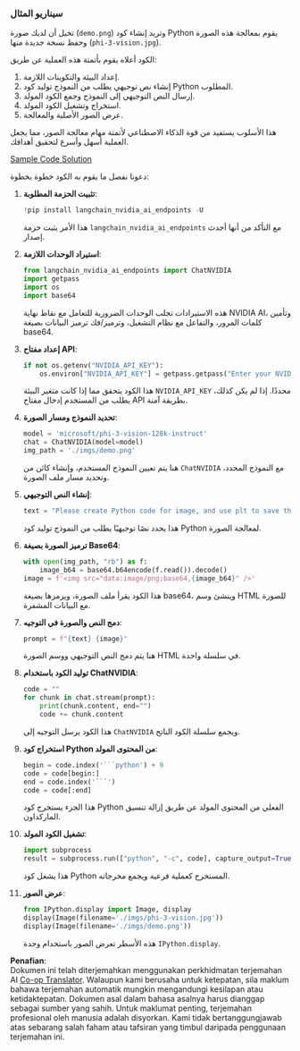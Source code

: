 <!--
CO_OP_TRANSLATOR_METADATA:
{
  "original_hash": "a8de701a2f1eb12b1f82432288d709cf",
  "translation_date": "2025-05-09T19:57:29+00:00",
  "source_file": "md/02.Application/04.Vision/Phi3/E2E_Nvidia_NIM_Vision.md",
  "language_code": "ms"
}
-->
### سيناريو المثال

تخيل أن لديك صورة (`demo.png`) وتريد إنشاء كود Python يقوم بمعالجة هذه الصورة وحفظ نسخة جديدة منها (`phi-3-vision.jpg`).

الكود أعلاه يقوم بأتمتة هذه العملية عن طريق:

1. إعداد البيئة والتكوينات اللازمة.
2. إنشاء نص توجيهي يطلب من النموذج توليد كود Python المطلوب.
3. إرسال النص التوجيهي إلى النموذج وجمع الكود المولد.
4. استخراج وتشغيل الكود المولد.
5. عرض الصور الأصلية والمعالجة.

هذا الأسلوب يستفيد من قوة الذكاء الاصطناعي لأتمتة مهام معالجة الصور، مما يجعل العملية أسهل وأسرع لتحقيق أهدافك.

[Sample Code Solution](../../../../../../code/06.E2E/E2E_Nvidia_NIM_Phi3_Vision.ipynb)

دعونا نفصل ما يقوم به الكود خطوة بخطوة:

1. **تثبيت الحزمة المطلوبة**:
    ```python
    !pip install langchain_nvidia_ai_endpoints -U
    ```  
    هذا الأمر يثبت حزمة `langchain_nvidia_ai_endpoints` مع التأكد من أنها أحدث إصدار.

2. **استيراد الوحدات اللازمة**:
    ```python
    from langchain_nvidia_ai_endpoints import ChatNVIDIA
    import getpass
    import os
    import base64
    ```  
    هذه الاستيرادات تجلب الوحدات الضرورية للتعامل مع نقاط نهاية NVIDIA AI، وتأمين كلمات المرور، والتفاعل مع نظام التشغيل، وترميز/فك ترميز البيانات بصيغة base64.

3. **إعداد مفتاح API**:
    ```python
    if not os.getenv("NVIDIA_API_KEY"):
        os.environ["NVIDIA_API_KEY"] = getpass.getpass("Enter your NVIDIA API key: ")
    ```  
    هذا الكود يتحقق مما إذا كانت متغير البيئة `NVIDIA_API_KEY` محددًا. إذا لم يكن كذلك، يطلب من المستخدم إدخال مفتاح API بطريقة آمنة.

4. **تحديد النموذج ومسار الصورة**:
    ```python
    model = 'microsoft/phi-3-vision-128k-instruct'
    chat = ChatNVIDIA(model=model)
    img_path = './imgs/demo.png'
    ```  
    هنا يتم تعيين النموذج المستخدم، وإنشاء كائن من `ChatNVIDIA` مع النموذج المحدد، وتحديد مسار ملف الصورة.

5. **إنشاء النص التوجيهي**:
    ```python
    text = "Please create Python code for image, and use plt to save the new picture under imgs/ and name it phi-3-vision.jpg."
    ```  
    هذا يحدد نصًا توجيهيًا يطلب من النموذج توليد كود Python لمعالجة الصورة.

6. **ترميز الصورة بصيغة Base64**:
    ```python
    with open(img_path, "rb") as f:
        image_b64 = base64.b64encode(f.read()).decode()
    image = f'<img src="data:image/png;base64,{image_b64}" />'
    ```  
    هذا الكود يقرأ ملف الصورة، ويرمزها بصيغة base64، وينشئ وسم HTML للصورة مع البيانات المشفرة.

7. **دمج النص والصورة في التوجيه**:
    ```python
    prompt = f"{text} {image}"
    ```  
    هنا يتم دمج النص التوجيهي ووسم الصورة HTML في سلسلة واحدة.

8. **توليد الكود باستخدام ChatNVIDIA**:
    ```python
    code = ""
    for chunk in chat.stream(prompt):
        print(chunk.content, end="")
        code += chunk.content
    ```  
    هذا الكود يرسل التوجيه إلى `ChatNVIDIA` ويجمع سلسلة الكود الناتج.

9. **استخراج كود Python من المحتوى المولد**:
    ```python
    begin = code.index('```python') + 9  
    code = code[begin:]  
    end = code.index('```')
    code = code[:end]
    ```  
    هذا الجزء يستخرج كود Python الفعلي من المحتوى المولد عن طريق إزالة تنسيق الماركداون.

10. **تشغيل الكود المولد**:
    ```python
    import subprocess
    result = subprocess.run(["python", "-c", code], capture_output=True)
    ```  
    هذا يشغل كود Python المستخرج كعملية فرعية ويجمع مخرجاته.

11. **عرض الصور**:
    ```python
    from IPython.display import Image, display
    display(Image(filename='./imgs/phi-3-vision.jpg'))
    display(Image(filename='./imgs/demo.png'))
    ```  
    هذه الأسطر تعرض الصور باستخدام وحدة `IPython.display`.

**Penafian**:  
Dokumen ini telah diterjemahkan menggunakan perkhidmatan terjemahan AI [Co-op Translator](https://github.com/Azure/co-op-translator). Walaupun kami berusaha untuk ketepatan, sila maklum bahawa terjemahan automatik mungkin mengandungi kesilapan atau ketidaktepatan. Dokumen asal dalam bahasa asalnya harus dianggap sebagai sumber yang sahih. Untuk maklumat penting, terjemahan profesional oleh manusia adalah disyorkan. Kami tidak bertanggungjawab atas sebarang salah faham atau tafsiran yang timbul daripada penggunaan terjemahan ini.